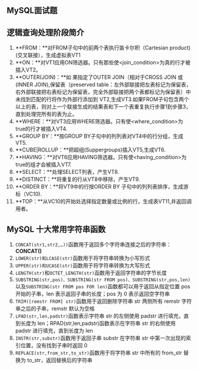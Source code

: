 ## MySQL面试题

## **逻辑查询处理阶段简介**

1. **FROM：**对FROM子句中的前两个表执行笛卡尔积（Cartesian product)(交叉联接），生成虚拟表VT1
2. **ON：**对VT1应用ON筛选器。只有那些使<join_condition>为真的行才被插入VT2。
3. **OUTER(JOIN)：**如 果指定了OUTER JOIN（相对于CROSS JOIN 或(INNER JOIN),保留表（preserved table：左外部联接把左表标记为保留表，右外部联接把右表标记为保留表，完全外部联接把两个表都标记为保留表）中未找到匹配的行将作为外部行添加到 VT2,生成VT3.如果FROM子句包含两个以上的表，则对上一个联接生成的结果表和下一个表重复执行步骤1到步骤3，直到处理完所有的表为止。
4. **WHERE：**对VT3应用WHERE筛选器。只有使<where_condition>为true的行才被插入VT4.
5. **GROUP BY：**按GROUP BY子句中的列列表对VT4中的行分组，生成VT5.
6. **CUBE|ROLLUP：**把超组(Suppergroups)插入VT5,生成VT6.
7. **HAVING：**对VT6应用HAVING筛选器。只有使<having_condition>为true的组才会被插入VT7.
8. **SELECT：**处理SELECT列表，产生VT8.
9. **DISTINCT：**将重复的行从VT8中移除，产生VT9.
10. **ORDER BY：**将VT9中的行按ORDER BY 子句中的列列表排序，生成游标（VC10).
11. **TOP：**从VC10的开始处选择指定数量或比例的行，生成表VT11,并返回调用者。



## MySQL 十大常用字符串函数

1. `CONCAT(str1,str2,…))`函数用于返回多个字符串连接之后的字符串：**CONCAT()**
2. `LOWER(str)和LCASE(str)`函数用于将字符串转换为小写形式
3. `UPPER(str)和UCASE(str)`函数用于将字符串转换为大写形式
4. `LENGTH(str)`和`OCTET_LENGTH(str)`函数用于返回字符串的字节长度
5. `SUBSTRING(str,pos)、SUBSTRING(str FROM pos)、SUBSTRING(str,pos,len)`以及`SUBSTRING(str FROM pos FOR len)`函数都可以用于返回从指定位置 pos 开始的子串，len 表示返回子串的长度；pos 为 0 表示返回空字符串
6. `TRIM([remstr FROM] str)`函数用于返回删除字符串 str 两侧所有 remstr 字符串之后的子串，remstr 默认为空格
7. `LPAD(str,len,padstr)`函数表示字符串 str 的左侧使用 padstr 进行填充，直到长度为 len；RPAD(str,len,padstr)函数表示在字符串 str 的右侧使用 padstr 进行填充，直到长度为 len
8. `INSTR(str,substr)`函数用于返回子串 substr 在字符串 str 中第一次出现的索引位置，没有找到子串时返回 0
9. `REPLACE(str,from_str,to_str)`函数用于将字符串 str 中所有的 from_str 替换为 to_str，返回替换后的字符串

